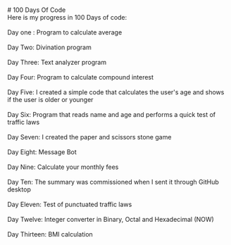 <br># 100 Days Of Code
<br>Here is my progress in 100 Days of code:</br>
<br>Day one : Program to calculate average</br>
<br>Day Two: Divination program</br>
<br>Day Three: Text analyzer program</br>
<br>Day Four: Program to calculate compound interest</br>
<br>Day Five: I created a simple code that calculates the user's age and shows if the user is older or younger</br>
<br>Day Six: Program that reads name and age and performs a quick test of traffic laws</br> 
<br>Day Seven: I created the paper and scissors stone game</br> 
<br>Day Eight: Message Bot</br> 
<br>Day Nine: Calculate your monthly fees</br> 
<br>Day Ten: The summary was commissioned when I sent it through GitHub desktop</br> 
<br>Day Eleven: Test of punctuated traffic laws</br> 
<br>Day Twelve: Integer converter in Binary, Octal and Hexadecimal (NOW)</br>
<br> Day Thirteen: BMI calculation</br>
